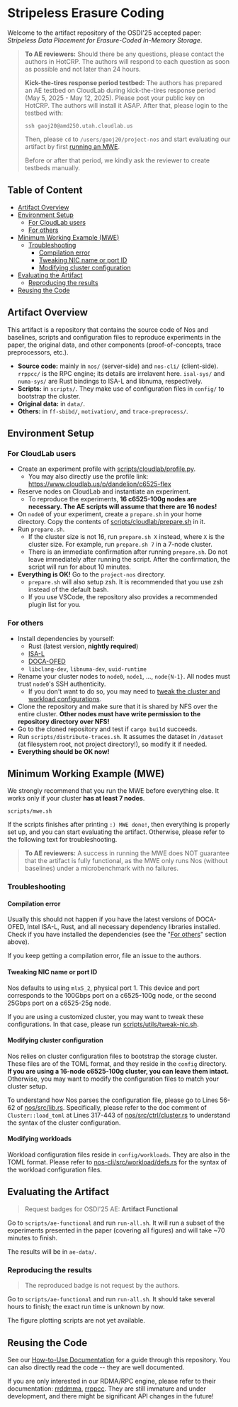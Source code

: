 # Stripeless Erasure Coding

Welcome to the artifact repository of the OSDI'25 accepted paper: _Stripeless Data Placement for Erasure-Coded In-Memory Storage_.

> **To AE reviewers:** Should there be any questions, please contact the authors in HotCRP.
> The authors will respond to each question as soon as possible and not later than 24 hours.
>
> **Kick-the-tires response period testbed:** The authors has prepared an AE testbed on CloudLab during kick-the-tires response period (May 5, 2025 - May 12, 2025). 
> Please post your public key on HotCRP.
> The authors will install it ASAP. After that, please login to the testbed with:
>
> ```shell
> ssh gaoj20@amd250.utah.cloudlab.us
> ```
> 
> Then, please `cd` to `/users/gaoj20/project-nos` and start evaluating our artifact by first [running an MWE](#minimum-working-example-mwe).
> 
> Before or after that period, we kindly ask the reviewer to create testbeds manually.

## Table of Content

- [Artifact Overview](#artifact-overview)
- [Environment Setup](#environment-setup)
  - [For CloudLab users](#for-cloudlab-users)
  - [For others](#for-others)
- [Minimum Working Example (MWE)](#minimum-working-example-mwe)
    - [Troubleshooting](#troubleshooting)
        - [Compilation error](#compilation-error)
        - [Tweaking NIC name or port ID](#tweaking-nic-name-or-port-id)
        - [Modifying cluster configuration](#modifying-cluster-configuration)
- [Evaluating the Artifact](#evaluating-the-artifact)
    - [Reproducing the results](#reproducing-the-results)
- [Reusing the Code](#reusing-the-code)


## Artifact Overview

This artifact is a repository that contains the source code of Nos and baselines, scripts and configuration files to reproduce experiments in the paper, the original data, and other components (proof-of-concepts, trace preprocessors, etc.).

* **Source code:** mainly in `nos/` (server-side) and `nos-cli/` (client-side).
  `rrppcc/` is the RPC engine; its details are irrelavent here.
  `isal-sys/` and `numa-sys/` are Rust bindings to ISA-L and libnuma, respectively.
* **Scripts:** in `scripts/`.
  They make use of configuration files in `config/` to bootstrap the cluster.
* **Original data:** in `data/`.
* **Others:** in `ff-sbibd/`, `motivation/`, and `trace-preprocess/`.


## Environment Setup

### For CloudLab users

* Create an experiment profile with [scripts/cloudlab/profile.py](scripts/cloudlab/profile.py).
    * You may also directly use the profile link: https://www.cloudlab.us/p/dandelion/c6525-flex
* Reserve nodes on CloudLab and instantiate an experiment.
    * To reproduce the experiments, **16 c6525-100g nodes are necessary. The AE scripts will assume that there are 16 nodes!**
* On `node0` of your experiment, create a `prepare.sh` in your home directory. Copy the contents of [scripts/cloudlab/prepare.sh](scripts/cloudlab/prepare.sh) in it.
* Run `prepare.sh`.
    * If the cluster size is not 16, run `prepare.sh X` instead, where `X` is the cluster size. For example, run `prepare.sh 7` in a 7-node cluster.
    * There is an immediate confirmation after running `prepare.sh`. Do not leave immediately after running the script.
      After the confirmation, the script will run for about 10 minutes.
* **Everything is OK!** Go to the `project-nos` directory.
    * `prepare.sh` will also setup zsh. It is recommended that you use zsh instead of the default bash.
    * If you use VSCode, the repository also provides a recommended plugin list for you.

### For others

* Install dependencies by yourself:
    * Rust (latest version, **nightly required**)
    * [ISA-L](https://github.com/intel/isa-l.git)
    * [DOCA-OFED](https://developer.nvidia.com/doca-downloads?deployment_platform=Host-Server&deployment_package=DOCA-Host&target_os=Linux&Architecture=x86_64&Profile=doca-ofed)
    * `libclang-dev`, `libnuma-dev`, `uuid-runtime`
* Rename your cluster nodes to `node0`, `node1`, ..., `node{N-1}`. All nodes must trust `node0`'s SSH authenticity.
    * If you don't want to do so, you may need to [tweak the cluster and workload configurations](#modifying-cluster-configuration).
* Clone the repository and make sure that it is shared by NFS over the entire cluster. **Other nodes must have write permission to the repository directory over NFS!**
* Go to the cloned repository and test if `cargo build` succeeds.
* Run `scripts/distribute-traces.sh`. It assumes the dataset in `/dataset` (at filesystem root, not project directory!), so modify it if needed.
* **Everything should be OK now!** 


## Minimum Working Example (MWE)

We strongly recommend that you run the MWE before everything else.
It works only if your cluster **has at least 7 nodes**.

```shell
scripts/mwe.sh
```

If the scripts finishes after printing `:) MWE done!`, then everything is properly set up, and you can start evaluating the artifact.
Otherwise, please refer to the following text for troubleshooting.

> **To AE reviewers:** A success in running the MWE does NOT guarantee that the artifact is fully functional,
> as the MWE only runs Nos (without baselines) under a microbenchmark with no failures.

### Troubleshooting

#### Compilation error

Usually this should not happen if you have the latest versions of DOCA-OFED, Intel ISA-L, Rust, and all necessary dependency libraries installed.
Check if you have installed the dependencies (see the "[For others](#for-others)" section above).

If you keep getting a compilation error, file an issue to the authors.

#### Tweaking NIC name or port ID

Nos defaults to using `mlx5_2`, physical port 1.
This device and port corresponds to the 100Gbps port on a c6525-100g node, or the second 25Gbps port on a c6525-25g node.

If you are using a customized cluster, you may want to tweak these configurations.
In that case, please run [scripts/utils/tweak-nic.sh](scripts/utils/tweak-nic.sh).

#### Modifying cluster configuration

Nos relies on cluster configuration files to bootstrap the storage cluster.
These files are of the TOML format, and they reside in the `config` directory.
**If you are using a 16-node c6525-100g cluster, you can leave them intact.**
Otherwise, you may want to modify the configuration files to match your cluster setup.

To understand how Nos parses the configuration file, please go to Lines 56-62 of [nos/src/lib.rs](nos/src/lib.rs).
Specifically, please refer to the doc comment of `Cluster::load_toml` at Lines 317-443 of [nos/src/ctrl/cluster.rs](nos/src/ctrl/cluster.rs) to understand the syntax of the cluster configuration.

#### Modifying workloads

Workload configuration files reside in `config/workloads`.
They are also in the TOML format.
Please refer to [nos-cli/src/workload/defs.rs](nos-cli/src/workload/defs.rs) for the syntax of the workload configuration files.


## Evaluating the Artifact

> Request badges for OSDI'25 AE: **Artifact Functional**

Go to `scripts/ae-functional` and run `run-all.sh`.
It will run a subset of the experiments presented in the paper (covering all figures) and will take ~70 minutes to finish.

The results will be in `ae-data/`.

### Reproducing the results

> The reproduced badge is not request by the authors.

Go to `scripts/ae-functional` and run `run-all.sh`.
It should take several hours to finish; the exact run time is unknown by now.

The figure plotting scripts are not yet available.


## Reusing the Code

See our [How-to-Use Documentation](HOWTOUSE.md) for a guide through this repository.
You can also directly read the code -- they are well documented.

If you are only interested in our RDMA/RPC engine, please refer to their documentation: [rrddmma](https://docs.rs/rrddmma), [rrppcc](https://docs.rs/rrppcc).
They are still immature and under development, and there might be significant API changes in the future!
